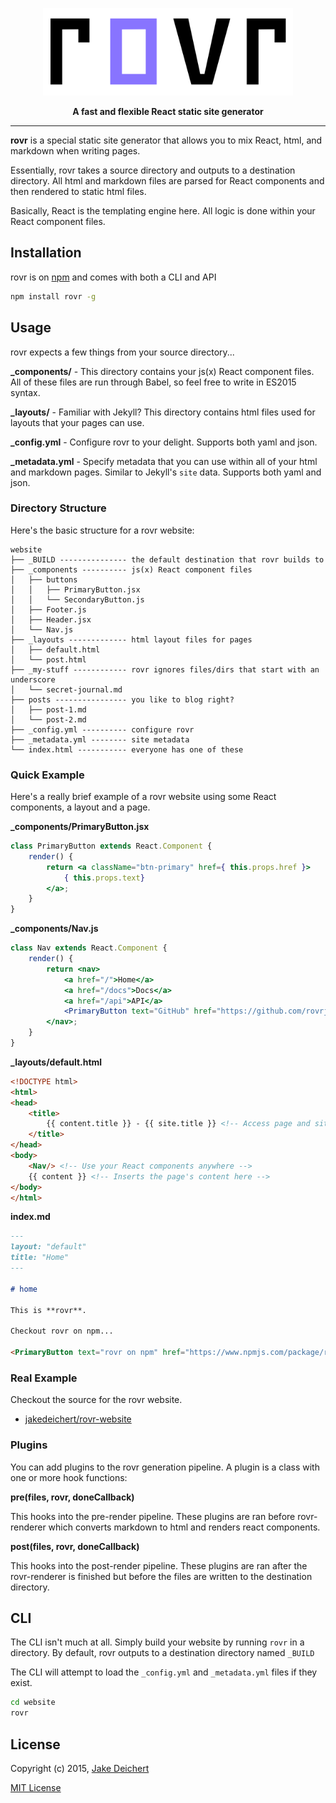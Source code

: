 <p align="center">
    <a href="https://github.com/jakedeichert/rovr">
        <img alt="rovr logo" src="https://raw.githubusercontent.com/jakedeichert/rovr-website/master/assets/images/logos/rovr-dark-small.png" width="400">
    </a>
</p>

<p align="center">
    <strong>A fast and flexible React static site generator</strong>
</p>

---

**rovr** is a special static site generator that allows you to mix React, html, and markdown when writing pages.

Essentially, rovr takes a source directory and outputs to a destination directory. All html and markdown files are parsed for React components and then rendered to static html files.

Basically, React is the templating engine here. All logic is done within your React component files.


## Installation

rovr is on [npm](https://www.npmjs.com/package/rovr) and comes with both a CLI and API

~~~bash
npm install rovr -g
~~~

## Usage

rovr expects a few things from your source directory...

**_components/** - This directory contains your js(x) React component files. All of these files are run through Babel, so feel free to write in ES2015 syntax.

**_layouts/** - Familiar with Jekyll? This directory contains html files used for layouts that your pages can use.

**_config.yml** - Configure rovr to your delight. Supports both yaml and json.

**_metadata.yml** - Specify metadata that you can use within all of your html and markdown pages. Similar to Jekyll's `site` data. Supports both yaml and json.




### Directory Structure

Here's the basic structure for a rovr website:

~~~
website
├── _BUILD --------------- the default destination that rovr builds to
├── _components ---------- js(x) React component files
│   ├── buttons
│   │   ├── PrimaryButton.jsx
│   │   └── SecondaryButton.js
│   ├── Footer.js
│   ├── Header.jsx
│   └── Nav.js
├── _layouts ------------- html layout files for pages
│   ├── default.html
│   └── post.html
├── _my-stuff ------------ rovr ignores files/dirs that start with an underscore
│   └── secret-journal.md
├── posts ---------------- you like to blog right?
│   ├── post-1.md
│   └── post-2.md
├── _config.yml ---------- configure rovr
├── _metadata.yml -------- site metadata
└── index.html ----------- everyone has one of these
~~~


### Quick Example

Here's a really brief example of a rovr website using some React components, a layout and a page.

**_components/PrimaryButton.jsx**
~~~jsx
class PrimaryButton extends React.Component {
    render() {
        return <a className="btn-primary" href={ this.props.href }>
            { this.props.text}
        </a>;
    }
}
~~~


**_components/Nav.js**
~~~jsx
class Nav extends React.Component {
    render() {
        return <nav>
            <a href="/">Home</a>
            <a href="/docs">Docs</a>
            <a href="/api">API</a>
            <PrimaryButton text="GitHub" href="https://github.com/rovrjs/rovr"/>
        </nav>;
    }
}
~~~


**_layouts/default.html**
~~~html
<!DOCTYPE html>
<html>
<head>
    <title>
        {{ content.title }} - {{ site.title }} <!-- Access page and site metadata -->
    </title>
</head>
<body>
    <Nav/> <!-- Use your React components anywhere -->
    {{ content }} <!-- Inserts the page's content here -->
</body>
</html>
~~~


**index.md**
```md
---
layout: "default"
title: "Home"
---

# home

This is **rovr**.

Checkout rovr on npm...

<PrimaryButton text="rovr on npm" href="https://www.npmjs.com/package/rovr"/>
```



### Real Example

Checkout the source for the rovr website.

* [jakedeichert/rovr-website](https://github.com/jakedeichert/rovr-website)


### Plugins

You can add plugins to the rovr generation pipeline. A plugin is a class with one or more hook functions:

**pre(files, rovr, doneCallback)**

This hooks into the pre-render pipeline. These plugins are ran before rovr-renderer which converts markdown to html and renders react components.

**post(files, rovr, doneCallback)**

This hooks into the post-render pipeline. These plugins are ran after the rovr-renderer is finished but before the files are written to the destination directory.


## CLI

The CLI isn't much at all. Simply build your website by running `rovr` in a directory. By default, rovr outputs to a destination directory named `_BUILD`

The CLI will attempt to load the `_config.yml` and `_metadata.yml` files if they exist.

~~~bash
cd website
rovr
~~~


## License

Copyright (c) 2015, [Jake Deichert](https://github.com/jakedeichert)

[MIT License](https://github.com/jakedeichert/rovr/blob/master/LICENSE)
